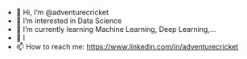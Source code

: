 - 👋 Hi, I’m @adventurecricket
- 👀 I’m interested in Data Science
- 🌱 I’m currently learning Machine Learning, Deep Learning,...
- 💞️ I
- 📫 How to reach me: https://www.linkedin.com/in/adventurecricket

<!---
adventurecricket/adventurecricket is a ✨ special ✨ repository because its `README.md` (this file) appears on your GitHub profile.
You can click the Preview link to take a look at your changes.
--->
